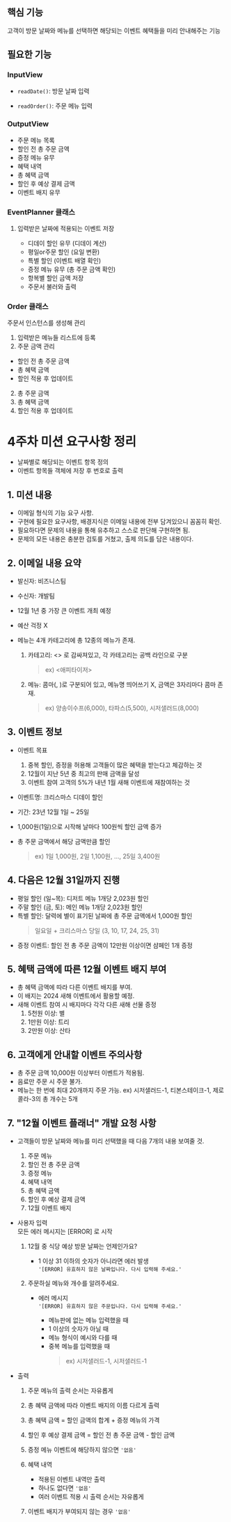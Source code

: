 ## 핵심 기능

고객이 방문 날짜와 메뉴를 선택하면 해당되는 이벤트 혜택들을 미리 안내해주는 기능

## 필요한 기능

### InputView

- `readDate()`: 방문 날짜 입력

- `readOrder()`: 주문 메뉴 입력

### OutputView

- 주문 메뉴 목록
- 할인 전 총 주문 금액
- 증정 메뉴 유무
- 혜택 내역
- 총 혜택 금액
- 할인 후 예상 결제 금액
- 이벤트 배지 유무

### EventPlanner 클래스

1. 입력받은 날짜에 적용되는 이벤트 저장

   - 디데이 할인 유무 (디데이 계산)
   - 평일or주문 할인 (요일 변환)
   - 특별 할인 (이벤트 배열 확인)
   - 증정 메뉴 유무 (총 주문 금액 확인)
   - 항복별 할인 금액 저장
   - 주문서 불러와 출력

### Order 클래스

주문서 인스턴스를 생성해 관리

1. 입력받은 메뉴들 리스트에 등록
2. 주문 금액 관리

- 할인 전 총 주문 금액
- 총 혜택 금액
- 할인 적용 후 업데이트

2. 총 주문 금액
3. 총 혜택 금액
4. 할인 적용 후 업데이트

# 4주차 미션 요구사항 정리

- 날짜별로 해당되는 이벤트 항목 정의
- 이벤트 항목들 객체에 저장 후 번호로 출력

## 1. 미션 내용

- 이메일 형식의 기능 요구 사항.
- 구현에 필요한 요구사항, 배경지식은 이메일 내용에 전부 담겨있으니 꼼꼼히 확인.
- 필요하다면 문제의 내용을 통해 유추하고 스스로 판단해 구현하면 됨.
- 문제의 모든 내용은 충분한 검토를 거쳤고, 출제 의도를 담은 내용이다.

## 2. 이메일 내용 요약

- 발신자: 비즈니스팀
- 수신자: 개발팀

- 12월 1년 중 가장 큰 이벤트 개최 예정
- 예산 걱정 X

- 메뉴는 4개 카테고리에 총 12종의 메뉴가 존재.

  1. 카테고리: <> 로 감싸져있고, 각 카테고리는 공백 라인으로 구분

     > ex) <애피타이저>

  2. 메뉴: 콤마(, )로 구분되어 있고, 메뉴명 띄어쓰기 X, 금액은 3자리마다 콤마 존재.
     > ex) 양송이수프(6,000), 타파스(5,500), 시저샐러드(8,000)

## 3. 이벤트 정보

- 이벤트 목표

  1. 중복 할인, 증정을 허용해 고객들이 많은 혜택을 받는다고 체감하는 것
  2. 12월이 지난 5년 중 최고의 판매 금액을 달성
  3. 이벤트 참여 고객의 5%가 내년 1월 새해 이벤트에 재참여하는 것

- 이벤트명: 크리스마스 디데이 할인
- 기간: 23년 12월 1일 ~ 25일
- 1,000원(1일)으로 시작해 날마다 100원씩 할인 금액 증가
- 총 주문 금액에서 해당 금액만큼 할인
  > ex) 1일 1,000원, 2일 1,100원, ..., 25일 3,400원

## 4. 다음은 12월 31일까지 진행

- 평일 할인 (일~목): 디저트 메뉴 1개당 2,023원 할인
- 주말 할인 (금, 토): 메인 메뉴 1개당 2,023원 할인
- 특별 할인: 달력에 별이 표기된 날짜에 총 주문 금액에서 1,000원 할인
  > 일요일 + 크리스마스 당일 (3, 10, 17, 24, 25, 31)
- 증정 이벤트: 할인 전 총 주문 금액이 12만원 이상이면 샴페인 1개 증정

## 5. 혜택 금액에 따른 12월 이벤트 배지 부여

- 총 혜택 금액에 따라 다른 이벤트 배지를 부여.
- 이 배지는 2024 새해 이벤트에서 활용할 예정.
- 새해 이벤트 참여 시 배지마다 각각 다른 새해 선물 증정
  1. 5천원 이상: 별
  2. 1만원 이상: 트리
  3. 2만원 이상: 산타

## 6. 고객에게 안내할 이벤트 주의사항

- 총 주문 금액 10,000원 이상부터 이벤트가 적용됨.
- 음료만 주문 시 주문 불가.
- 메뉴는 한 번에 최대 20개까지 주문 가능.
  ex) 시저샐러드-1, 티본스테이크-1, 제로콜라-3의 총 개수는 5개

## 7. "12월 이벤트 플래너" 개발 요청 사항

- 고객들이 방문 날짜와 메뉴를 미리 선택했을 때 다음 7개의 내용 보여줄 것.

  1. 주문 메뉴
  2. 할인 전 총 주문 금액
  3. 증정 메뉴
  4. 혜택 내역
  5. 총 혜택 금액
  6. 할인 후 예상 결제 금액
  7. 12월 이벤트 배지

- 사용자 입력  
  모든 에러 메시지는 [ERROR] 로 시작

  1. 12월 중 식당 예상 방문 날짜는 언제인가요?

     - 1 이상 31 이하의 숫자가 아니라면 에러 발생  
       `'[ERROR] 유효하지 않은 날짜입니다. 다시 입력해 주세요.'`

  2. 주문하실 메뉴와 개수를 알려주세요.

     - 에러 메시지  
       `'[ERROR] 유효하지 않은 주문입니다. 다시 입력해 주세요.'`

       - 메뉴판에 없는 메뉴 입력했을 때
       - 1 이상의 숫자가 아닐 때
       - 메뉴 형식이 예시와 다를 때
       - 중복 메뉴를 입력했을 때
         > ex) 시저샐러드-1, 시저샐러드-1

- 출력

  1. 주문 메뉴의 출력 순서는 자유롭게
  2. 총 혜택 금액에 따라 이벤트 배지의 이름 다르게 출력
  3. 총 혜택 금액 = 할인 금액의 합계 + 증정 메뉴의 가격
  4. 할인 후 예상 결제 금액 = 할인 전 총 주문 금액 - 할인 금액
  5. 증정 메뉴 이벤트에 해당하지 않으면 `'없음'`
  6. 혜택 내역

     - 적용된 이벤트 내역만 출력
     - 하나도 없다면 `'없음'`
     - 여러 이벤트 적용 시 출력 순서는 자유롭게

  7. 이벤트 배지가 부여되지 않는 경우 `'없음'`
